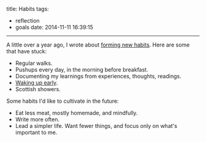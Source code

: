 title: Habits
tags:
  - reflection
  - goals
date: 2014-11-11 16:39:15
---

A little over a year ago, I wrote about [forming new habits](/2013/justin-time/). Here are some that have stuck:

- Regular walks.
- Pushups every day, in the morning before breakfast.
- Documenting my learnings from experiences, thoughts, readings.
- [Waking up early](/2014/waking-up-early/).
- Scottish showers.

Some habits I'd like to cultivate in the future:

- Eat less meat, mostly homemade, and mindfully.
- Write more often.
- Lead a simpler life. Want fewer things, and focus only on what's important to me.
